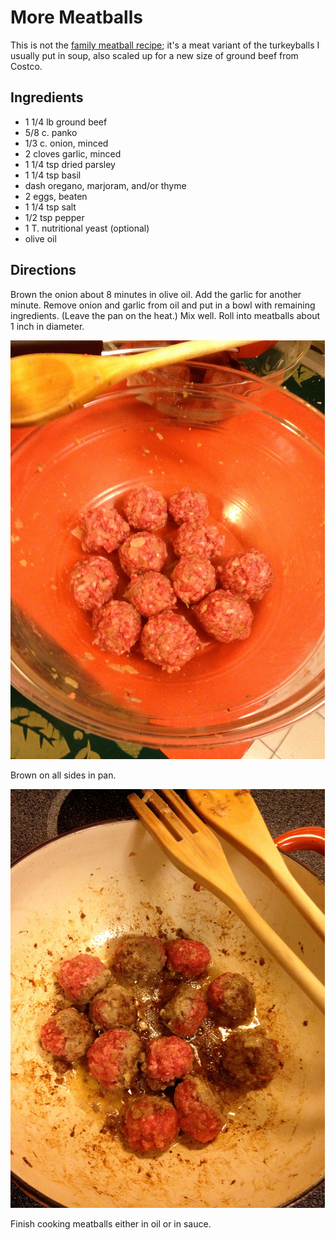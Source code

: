# More Meatballs

This is not the [family meatball recipe](../meat/meatballs.md); it's a meat variant of the turkeyballs I usually put in soup, also scaled up for a new size of ground beef from Costco.

## Ingredients

* 1 1/4 lb ground beef
* 5/8 c. panko
* 1/3 c. onion, minced
* 2 cloves garlic, minced
* 1 1/4 tsp dried parsley
* 1 1/4 tsp basil
* dash oregano, marjoram, and/or thyme
* 2 eggs, beaten
* 1 1/4 tsp salt
* 1/2 tsp pepper
* 1 T. nutritional yeast (optional)
* olive oil

## Directions

Brown the onion about 8 minutes in olive oil. Add the garlic for another minute. Remove onion and garlic from oil and put in a bowl with remaining ingredients. (Leave the pan on the heat.) Mix well. Roll into meatballs about 1 inch in diameter.

![raw](../images/raw.jpg)

Brown on all sides in pan. 

![browning](../images/browning.jpg)

Finish cooking meatballs either in oil or in sauce.
